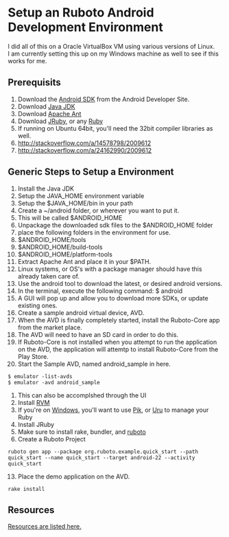 # Setup an Ruboto Android Development Environment

I did all of this on a Oracle VirtualBox VM using various versions of Linux.  
I am currently setting this up on my Windows machine as well to see if this works for me.

## Prerequisits  

1. Download the [Android SDK](http://developer.android.com/sdk/index.html) from the Android Developer Site.
2. Download [Java JDK](http://www.oracle.com/technetwork/java/javase/downloads/index.html)
3. Download [Apache Ant](http://ant.apache.org/)
4. Download [JRuby](http://jruby.org/), or any [Ruby](https://www.ruby-lang.org/en/)
5. If running on Ubuntu 64bit, you'll need the 32bit compiler libraries as well.
  1. http://stackoverflow.com/a/14578798/2009612
  2. http://stackoverflow.com/a/24162990/2009612

## Generic Steps to Setup a Environment

1. Install the Java JDK
  1. Setup the JAVA_HOME environment variable
  2. Setup the $JAVA_HOME/bin in your path
2. Create a ~/android folder, or wherever you want to put it.
  1. This will be called $ANDROID_HOME
3. Unpackage the downloaded sdk files to the $ANDROID_HOME folder
4. place the following folders in the environment for use.
  1. $ANDROID_HOME/tools
  2. $ANDROID_HOME/build-tools
  3. $ANDROID_HOME/platform-tools
5. Extract Apache Ant and place it in your $PATH.
  1. Linux systems, or OS's with a package manager should have this already taken care of.  
6. Use the android tool to download the latest, or desired android versions.
  1. In the terminal, execute the following command: $ android
  2. A GUI will pop up and allow you to download more SDKs, or update existing ones.
7. Create a sample android virtual device, AVD.
  1. When the AVD is finally completely started, install the Ruboto-Core app from the market place.
  2. The AVD will need to have an SD card in order to do this.
  3. If Ruboto-Core is not installed when you attempt to run the application on the AVD, the application will attemtp to install Ruboto-Core from the Play Store.
8. Start the Sample AVD, named android_sample in here.    
  ```
  $ emulator -list-avds
  $ emulator -avd android_sample
  ```
  1. This can also be accomplshed through the UI
9. Install [RVM](https://rvm.io/)
  1. If you're on [Windows](Setup_On_Windows.md), you'll want to use [Pik](https://github.com/vertiginous/pik), or [Uru](https://bitbucket.org/jonforums/uru) to manage your Ruby
10. Install JRuby
11. Make sure to install rake, bundler, and [ruboto](https://github.com/ruboto/ruboto)
12. Create a Ruboto Project  
  ```
  ruboto gen app --package org.ruboto.example.quick_start --path quick_start --name quick_start --target android-22 --activity quick_start
  ```
13. Place the demo application on the AVD.   
  ```
  rake install
  ```

## Resources

[Resources are listed here.](Resource_Links.md)
